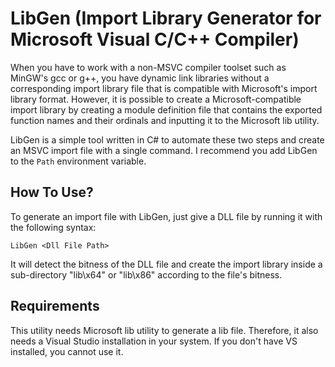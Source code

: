 # LibGen (Import Library Generator for Microsoft Visual C/C++ Compiler)

When you have to work with a non-MSVC compiler toolset such as MinGW's gcc or g++, you have dynamic link libraries without a corresponding import library file that is compatible with Microsoft's import library format. However, it is possible to create a Microsoft-compatible import library by creating a module definition file that contains the exported function names and their ordinals and inputting it to the Microsoft lib utility.

LibGen is a simple tool written in C# to automate these two steps and create an MSVC import file with a single command. I recommend you add LibGen to the `Path` environment variable.

## How To Use?
To generate an import file with LibGen, just give a DLL file by running it with the following syntax:
```
LibGen <Dll File Path>
```

It will detect the bitness of the DLL file and create the import library inside a sub-directory "lib\\x64" or "lib\\x86" according to the file's bitness.

## Requirements
This utility needs Microsoft lib utility to generate a lib file. Therefore, it also needs a Visual Studio installation in your system. If you don't have VS installed, you cannot use it. 

